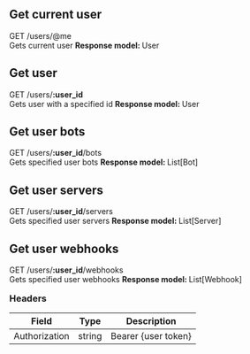 ## Get current user
<div class="http-method">
    <div class="http-method-header">
        <span class="http-method-get-text http-method-text">GET</span>
        <span>/users/@me</span>
    </div>
    <span class="http-method-description">Gets current user</span>
    <span class="http-method-response-model">
        <strong>Response model: </strong> 
        <span class="http-method-response-model-value">User</span>
    </span>
</div>

## Get user
<div class="http-method">
    <div class="http-method-header">
        <span class="http-method-get-text http-method-text">GET</span>
        <span>/users/<strong>:user_id</strong></span>
    </div>
    <span class="http-method-description">Gets user with a specified id</span>
    <span class="http-method-response-model">
        <strong>Response model: </strong> 
        <span class="http-method-response-model-value">User</span>
    </span>
</div>

## Get user bots
<div class="http-method">
    <div class="http-method-header">
        <span class="http-method-get-text http-method-text">GET</span>
        <span>/users/<strong>:user_id</strong>/bots</span>
    </div>
    <span class="http-method-description">Gets specified user bots</span>
    <span class="http-method-response-model">
        <strong>Response model: </strong> 
        <span class="http-method-response-model-value">List[Bot]</span>
    </span>
</div>

## Get user servers
<div class="http-method">
    <div class="http-method-header">
        <span class="http-method-get-text http-method-text">GET</span>
        <span>/users/<strong>:user_id</strong>/servers</span>
    </div>
    <span class="http-method-description">Gets specified user servers</span>
    <span class="http-method-response-model">
        <strong>Response model: </strong> 
        <span class="http-method-response-model-value">List[Server]</span>
    </span>
</div>

## Get user webhooks
<div class="http-method">
    <div class="http-method-header">
        <span class="http-method-get-text http-method-text">GET</span>
        <span>/users/<strong>:user_id</strong>/webhooks</span>
    </div>
    <span class="http-method-description">Gets specified user webhooks</span>
    <span class="http-method-response-model">
        <strong>Response model: </strong> 
        <span class="http-method-response-model-value">List[Webhook]</span>
    </span>
    <h3 style="margin: 1em 0 0">Headers</h3>
    <table>
        <thead>
            <tr>
                <th>Field</th>
                <th>Type</th>
                <th>Description</th>
            </tr>
        </thead>
        <tr>
            <td>Authorization</td>
            <td>string</td>
            <td>Bearer {user token}</td>
        </tr>
    </table>
</div>